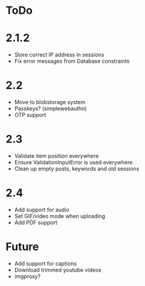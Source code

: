 # ToDo

# 2.1.2
- Store correct IP address in sessions
- Fix error messages from Database constraints

# 2.2

- Move to blobstorage system
- Passkeys? (simplewebauthn)
- OTP support

# 2.3

- Validate item position everywhere
- Ensure ValidationInputError is used everywhere
- Clean up empty posts, keywords and old sessions

# 2.4

- Add support for audio
- Set GIF/video mode when uploading
- Add PDF support

# Future

- Add support for captions
- Download trimmed youtube videos
- imgproxy?
